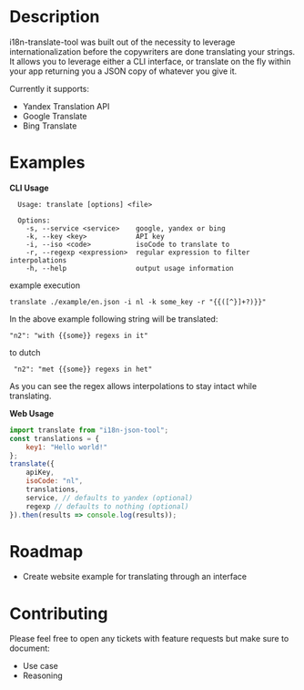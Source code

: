 # Description

i18n-translate-tool was built out of the necessity to leverage internationalization before the copywriters are done translating your strings. It allows you to leverage either a CLI interface, or translate on the fly within your app returning you a JSON copy of whatever you give it.

Currently it supports:

*   Yandex Translation API
*   Google Translate
*   Bing Translate

# Examples

**CLI Usage**

```
  Usage: translate [options] <file>

  Options:
    -s, --service <service>    google, yandex or bing
    -k, --key <key>            API key
    -i, --iso <code>           isoCode to translate to
    -r, --regexp <expression>  regular expression to filter interpolations
    -h, --help                 output usage information
```

example execution

```
translate ./example/en.json -i nl -k some_key -r "{{([^}]+?)}}"
```

In the above example following string will be translated:
```
"n2": "with {{some}} regexs in it"
```
to dutch
```
 "n2": "met {{some}} regexs in het"
```

As you can see the regex allows interpolations to stay intact while translating.

**Web Usage**
```javascript
import translate from "i18n-json-tool";
const translations = {
    key1: "Hello world!"
};
translate({
    apiKey,
    isoCode: "nl",
    translations,
    service, // defaults to yandex (optional)
    regexp // defaults to nothing (optional)
}).then(results => console.log(results));
```
# Roadmap
- Create website example for translating through an interface

# Contributing
Please feel free to open any tickets with feature requests but make sure to document:
- Use case
- Reasoning
